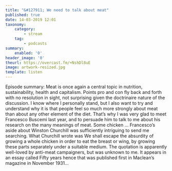 ```yaml
---
title: "&#127911; We need to talk about meat"
published: true
date: 14-03-2019 12:01
taxonomy:
    category:
        - stream
    tag:
        - podcasts
summary:
    enabled: '0'
header_image: '0'
theurl: https://overcast.fm/+NshDl8uE
image: artwork-resized.jpg
template: listen
---
```

 
Episode summary: Meat is once again a central topic in nutrition, sustainability, health and capitalism. Points pro and con fly back and forth with no resolution in sight, not surprising given the doctrinaire nature of the discussion. I know where I personally stand, but I also want to try and understand why it is that people feel so much more strongly about meat than about any other element of the diet. That’s why I was very glad to meet Francesco Buscemi last year, and to persuade him to talk to me about his research on the many meanings of meat. Some chicken … Francesco’s aside about Winston Churchill was sufficiently intriguing to send me searching. What Churchill wrote was We shall escape the absurdity of growing a whole chicken in order to eat the breast or wing, by growing these parts separately under a suitable medium. The quotation is apparently well-loved by anti-meat campaigners, but was unknown to me. It appears in an essay called Fifty years hence that was published first in Maclean’s magazine in November 1931…
